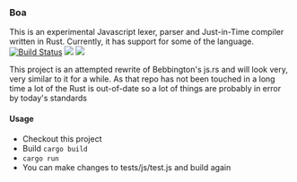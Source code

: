 ### Boa
This is an experimental Javascript lexer, parser and Just-in-Time compiler written in Rust. Currently, it has support for some of the language.   
[![Build Status](https://travis-ci.com/jasonwilliams/boa.svg?branch=master)](https://travis-ci.com/jasonwilliams/boa)
[![](http://meritbadge.herokuapp.com/boa)](https://crates.io/crates/boa)
[![](https://docs.rs/Boa/badge.svg)](https://docs.rs/Boa/)


This project is an attempted rewrite of Bebbington's js.rs and will look very, very similar to it for a while. As that repo has not been touched in a long time a lot of the Rust is out-of-date so a lot of things are probably in error by today's standards

#### Usage
* Checkout this project
* Build `cargo build`
* `cargo run`
* You can make changes to tests/js/test.js and build again